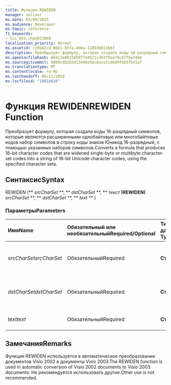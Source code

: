 ```yaml
---
title: Функция REWIDEN
manager: soliver
ms.date: 03/09/2015
ms.audience: Developer
ms.topic: reference
f1_keywords:
- Vis_DSS.chm1033808
localization_priority: Normal
ms.assetid: c20842cd-86b1-83fa-49ba-118936013b6f
description: Преобразует формулу, которая создала коды 16-разрядный символов, которые являются расширенными однобайтовые или многобайтовые кодов набор символов в строку коды знаков Юникод 16-разрядный, с помощью указанных наборов символов.
ms.openlocfilehash: 66dc3e801585077a9521cd93f8ae78c47f8a746b
ms.sourcegitcommit: 9d60cd82b5413446e5bc8ace2cd689f683fb41a7
ms.translationtype: MT
ms.contentlocale: ru-RU
ms.lasthandoff: 06/11/2018
ms.locfileid: "19814616"
---
```

# <a name="rewiden-function"></a><span data-ttu-id="853d6-103">Функция REWIDEN</span><span class="sxs-lookup"><span data-stu-id="853d6-103">REWIDEN Function</span></span>

<span data-ttu-id="853d6-104">Преобразует формулу, которая создала коды 16-разрядный символов, которые являются расширенными однобайтовые или многобайтовые кодов набор символов в строку коды знаков Юникод 16-разрядный, с помощью указанных наборов символов.</span><span class="sxs-lookup"><span data-stu-id="853d6-104">Converts a formula that produces 16-bit character codes that are widened single-byte or multibyte character-set codes into a string of 16-bit Unicode character codes, using the specified character sets.</span></span> 
  
## <a name="syntax"></a><span data-ttu-id="853d6-105">Синтаксис</span><span class="sxs-lookup"><span data-stu-id="853d6-105">Syntax</span></span>

<span data-ttu-id="853d6-106">REWIDEN (** *srcCharSet* **, ** *dstCharSet* **, ** *текст* **)</span><span class="sxs-lookup"><span data-stu-id="853d6-106">REWIDEN(** *srcCharSet* **, ** *dstCharSet* **, ** *text* ** )</span></span> 
  
### <a name="parameters"></a><span data-ttu-id="853d6-107">Параметры</span><span class="sxs-lookup"><span data-stu-id="853d6-107">Parameters</span></span>

|<span data-ttu-id="853d6-108">**Имя**</span><span class="sxs-lookup"><span data-stu-id="853d6-108">**Name**</span></span>|<span data-ttu-id="853d6-109">**Обязательный или необязательный**</span><span class="sxs-lookup"><span data-stu-id="853d6-109">**Required/Optional**</span></span>|<span data-ttu-id="853d6-110">**Тип данных**</span><span class="sxs-lookup"><span data-stu-id="853d6-110">**Data Type**</span></span>|<span data-ttu-id="853d6-111">**Описание**</span><span class="sxs-lookup"><span data-stu-id="853d6-111">**Description**</span></span>|
|:-----|:-----|:-----|:-----|
| <span data-ttu-id="853d6-112">_srcCharSet_</span><span class="sxs-lookup"><span data-stu-id="853d6-112">_srcCharSet_</span></span> <br/> |<span data-ttu-id="853d6-113">Обязательный</span><span class="sxs-lookup"><span data-stu-id="853d6-113">Required</span></span>  <br/> |<span data-ttu-id="853d6-114">**Строка**</span><span class="sxs-lookup"><span data-stu-id="853d6-114">**String**</span></span> <br/> |<span data-ttu-id="853d6-115">Набор символов в исходном документе.</span><span class="sxs-lookup"><span data-stu-id="853d6-115">The character set in the source document.</span></span>  <br/> |
| <span data-ttu-id="853d6-116">_dstCharSet_</span><span class="sxs-lookup"><span data-stu-id="853d6-116">_dstCharSet_</span></span> <br/> |<span data-ttu-id="853d6-117">Обязательный</span><span class="sxs-lookup"><span data-stu-id="853d6-117">Required</span></span>  <br/> |<span data-ttu-id="853d6-118">**Строка**</span><span class="sxs-lookup"><span data-stu-id="853d6-118">**String**</span></span> <br/> | <span data-ttu-id="853d6-119">Набор символов в целевой документ.</span><span class="sxs-lookup"><span data-stu-id="853d6-119">The character set in the destination document.</span></span>  <br/> |
| <span data-ttu-id="853d6-120">_text_</span><span class="sxs-lookup"><span data-stu-id="853d6-120">_text_</span></span> <br/> |<span data-ttu-id="853d6-121">Обязательный</span><span class="sxs-lookup"><span data-stu-id="853d6-121">Required</span></span>  <br/> |<span data-ttu-id="853d6-122">**Строка**</span><span class="sxs-lookup"><span data-stu-id="853d6-122">**String**</span></span> <br/> |<span data-ttu-id="853d6-123">Текст для преобразования.</span><span class="sxs-lookup"><span data-stu-id="853d6-123">The text to convert.</span></span>  <br/> |
   
## <a name="remarks"></a><span data-ttu-id="853d6-124">Замечания</span><span class="sxs-lookup"><span data-stu-id="853d6-124">Remarks</span></span>

<span data-ttu-id="853d6-125">Функция REWIDEN используется в автоматическое преобразование документов Visio 2002 в документы Visio 2003.</span><span class="sxs-lookup"><span data-stu-id="853d6-125">The REWIDEN function is used in automatic conversion of Visio 2002 documents to Visio 2003 documents.</span></span> <span data-ttu-id="853d6-126">Не рекомендуется использовать другие.</span><span class="sxs-lookup"><span data-stu-id="853d6-126">Other use is not recommended.</span></span>
  

